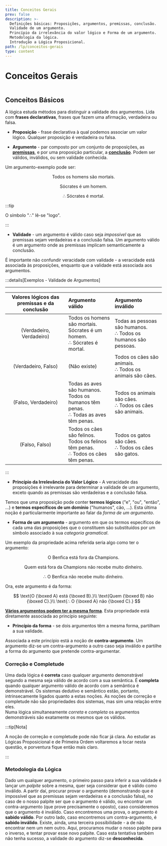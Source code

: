```yaml
---
title: Conceitos Gerais
prev: false
description: >-
  Definições básicas: Proposições, argumentos, premissas, conclusão.
  Validade de um argumento.
  Princípio da irrelevância do valor lógico e Forma de um argumento. 
  Metodologia da lógica. 
  Introdução a Lógica Proposicional.
path: /lp/conceitos-gerais
type: content
---
```


# Conceitos Gerais

```toc

```

## Conceitos Básicos

A lógica estuda métodos para distinguir a validade dos argumentos. Lida com **frases declarativas**, frases que fazem uma afirmação, verdadeira ou falsa.

- **Proposição** - frase declarativa à qual podemos associar um valor lógico. Qualquer proposição é verdadeira ou falsa.

- **Argumento** - par composto por um conjunto de proposições, as [**premissas**](color:yellow), e por uma proposição particular, a [**conclusão**](color:pink). Podem ser válidos, inválidos, ou sem validade conhecida.

Um argumento-exemplo pode ser:

<p align="center"> Todos os homens são mortais. </p>
<p align="center"> Sócrates é um homem. </p>
<p align="center"> ∴ Sócrates é mortal. </p>

:::tip

O símbolo "∴" lê-se "logo".

:::

- **Validade** - um argumento é válido caso seja _impossível_ que as premissas sejam verdadeiras e a conclusão falsa. Um argumento válido é um argumento onde as premissas implicam semanticamente a conclusão.

É importante não confundir veracidade com validade - a veracidade está associada às proposições, enquanto que a validade está associada aos argumentos.

:::details[Exemplos - Validade de Argumentos]

---

| Valores lógicos das premissas e da conclusão | Argumento válido                                                                           | Argumento inválido                                                |
| :------------------------------------------: | :----------------------------------------------------------------------------------------- | :---------------------------------------------------------------- |
|           (Verdadeiro, Verdadeiro)           | Todos os homens são mortais. <br>Sócrates é um homem. <br>∴ Sócrates é mortal.             | Todas as pessoas são humanos. <br>∴ Todos os humanos são pessoas. |
|             (Verdadeiro, Falso)              | (Não existe)                                                                               | Todos os cães são animais. <br>∴ Todos os animais são cães.       |
|             (Falso, Verdadeiro)              | Todas as aves são humanos. <br> Todos os humanos têm penas. <br>∴ Todas as aves têm penas. | Todos os animais são cães. <br>∴ Todos os cães são animais.       |
|                (Falso, Falso)                | Todos os cães são felinos. <br>Todos os felinos têm penas. <br>∴ Todos os cães têm penas.  | Todos os gatos são cães. <br>∴ Todos os cães são gatos.           |

:::

- **Princípio da Irrelevância do Valor Lógico** - A veracidade das proposições é irrelevante para determinar a validade de um argumento, exceto quando as premissas são verdadeiras e a conclusão falsa.

Temos que uma proposição pode conter **termos lógicos** ("e", "ou", "então", ...) e **termos específicos de um domínio** ("humanos", cão, ...). Esta última noção é particularmente importante ao falar da _forma de um argumento_.

- **Forma de um argumento** - argumento em que os termos específicos de cada uma das proposições que o constituem são substituídos por um símbolo associado à sua _categoria gramatical_.

Um exemplo da propriedade acima referida seria algo como ter o argumento:

<p align="center"> O Benfica está fora da Champions. </p> 
<p align="center"> Quem está fora da Champions não recebe muito dinheiro. </p>
<p align="center"> ∴ O Benfica não recebe muito dinheiro. </p>

Ora, este argumento é da forma:

$$
\text{O {\boxed A} está {\boxed B}.}\\
\text{Quem {\boxed B} não {\boxed C}.}\\
\text{∴ O {\boxed A} não {\boxed C}.}
$$

[**Vários argumentos podem ter a mesma forma**](color:green). Esta propriedade está diretamente associada ao princípio seguinte:

- **Princípio da forma** - se dois argumentos têm a mesma forma, partilham a sua validade.

Associada a este princípio está a noção de **contra-argumento**. Um argumento diz-se um contra-argumento a outro caso seja inválido e partilhe a forma do argumento que pretende contra-argumentar.

### Correção e Completude

Uma dada lógica é **correta** caso qualquer argumento demonstrável segundo a mesma seja válido de acordo com a sua semântica. É **completa** quando qualquer argumento válido de acordo com a semântica é demonstrável. Os sistemas dedutivo e semântico estão, portanto, intrinsecamente ligados quanto a estas noções. As noções de correção e completude não são propriedades dos sistemas, mas sim uma relação entre eles.  
Numa lógica simultaneamente _correta_ e _completa_ os argumentos demonstráveis são exatamente os mesmos que os válidos.

:::tip[Nota]

A noção de correção e completude pode não ficar já clara. Ao estudar as Lógicas Proposicional e de Primeira Ordem voltaremos a tocar nesta questão, e porventura fique então mais claro.

:::

### Metodologia da Lógica

Dado um qualquer argumento, o primeiro passo para inferir a sua validade é lançar um _palpite_ sobre a mesma, quer seja considerar que é válido como inválido.
A partir daí, procurar provar o argumento (demonstrando que é impossível que as premissas sejam verdadeiras e a conclusão falsa), no caso de o nosso palpite ser que o argumento é válido, ou encontrar um contra-argumento (que prove precisamente o oposto), caso consideremos que o argumento é inválido.
Caso encontremos uma prova, o argumento é **sabido válido**.
Por outro lado, caso encontremos um contra-argumento, é **sabido inválido**.
Existe, ainda, uma terceira possibilidade - a de não encontrar nem um nem outro.
Aqui, procuramos mudar o nosso palpite para o inverso, e tentar provar esse novo palpite.
Caso esta tentativa também não tenha sucesso, a validade do argumento diz-se **desconhecida**.
